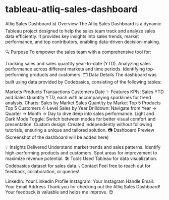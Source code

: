 # tableau-atliq-sales-dashboard
Atliq Sales Dashboard
📊 Overview
The Atliq Sales Dashboard is a dynamic Tableau project designed to help the sales team track and analyze sales data efficiently. It provides key insights into sales trends, market performance, and top contributors, enabling data-driven decision-making.

🔍 Purpose
To empower the sales team with a comprehensive tool for:

Tracking sales and sales quantity year-to-date (YTD).
Analyzing sales performance across different markets and time periods.
Identifying top-performing products and customers.
🗂️ Data Details
The dashboard was built using data provided by Codebasics, consisting of the following tables:

Markets
Products
Transactions
Customers
Date
✨ Features
KPIs:
Sales YTD and Sales Quantity YTD, each with accompanying sparklines for trend analysis.
Charts:
Sales by Market
Sales Quantity by Market
Top 5 Products
Top 5 Customers
4-Level Sales by Year Drilldown: Navigate from Year → Quarter → Month → Day to dive deep into sales performance.
Light and Dark Mode Toggle: Switch between modes for better visual comfort and presentation.
Custom design: Created independently without following tutorials, ensuring a unique and tailored solution.
📷 Dashboard Preview
(Screenshot of the dashboard will be added here)

💡 Insights Delivered
Understand market trends and sales patterns.
Identify high-performing products and customers.
Spot areas for improvement to maximize revenue potential.
🛠️ Tools Used
Tableau for data visualization.
Codebasics dataset for sales data.
📞 Contact
Feel free to reach out for feedback, collaboration, or queries!

LinkedIn: Your LinkedIn Profile
Instagram: Your Instagram Handle
Email: Your Email Address
Thank you for checking out the Atliq Sales Dashboard! Your feedback is valuable and helps me improve. 😊
